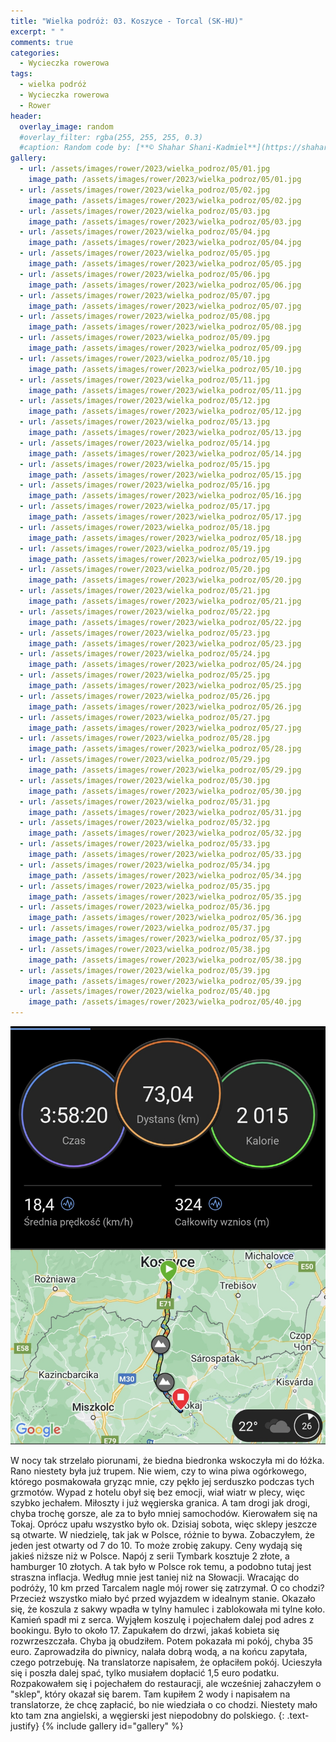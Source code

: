 ```yaml
---
title: "Wielka podróż: 03. Koszyce - Torcal (SK-HU)"
excerpt: " "
comments: true
categories:
  - Wycieczka rowerowa
tags:
  - wielka podróż
  - Wycieczka rowerowa
  - Rower
header:
  overlay_image: random
  #overlay_filter: rgba(255, 255, 255, 0.3)
  #caption: Random code by: [**© Shahar Shani-Kadmiel**](https://shaharkadmiel.github.io)"
gallery:
  - url: /assets/images/rower/2023/wielka_podroz/05/01.jpg
    image_path: /assets/images/rower/2023/wielka_podroz/05/01.jpg
  - url: /assets/images/rower/2023/wielka_podroz/05/02.jpg
    image_path: /assets/images/rower/2023/wielka_podroz/05/02.jpg
  - url: /assets/images/rower/2023/wielka_podroz/05/03.jpg
    image_path: /assets/images/rower/2023/wielka_podroz/05/03.jpg
  - url: /assets/images/rower/2023/wielka_podroz/05/04.jpg
    image_path: /assets/images/rower/2023/wielka_podroz/05/04.jpg
  - url: /assets/images/rower/2023/wielka_podroz/05/05.jpg
    image_path: /assets/images/rower/2023/wielka_podroz/05/05.jpg
  - url: /assets/images/rower/2023/wielka_podroz/05/06.jpg
    image_path: /assets/images/rower/2023/wielka_podroz/05/06.jpg
  - url: /assets/images/rower/2023/wielka_podroz/05/07.jpg
    image_path: /assets/images/rower/2023/wielka_podroz/05/07.jpg
  - url: /assets/images/rower/2023/wielka_podroz/05/08.jpg
    image_path: /assets/images/rower/2023/wielka_podroz/05/08.jpg
  - url: /assets/images/rower/2023/wielka_podroz/05/09.jpg
    image_path: /assets/images/rower/2023/wielka_podroz/05/09.jpg
  - url: /assets/images/rower/2023/wielka_podroz/05/10.jpg
    image_path: /assets/images/rower/2023/wielka_podroz/05/10.jpg
  - url: /assets/images/rower/2023/wielka_podroz/05/11.jpg
    image_path: /assets/images/rower/2023/wielka_podroz/05/11.jpg
  - url: /assets/images/rower/2023/wielka_podroz/05/12.jpg
    image_path: /assets/images/rower/2023/wielka_podroz/05/12.jpg
  - url: /assets/images/rower/2023/wielka_podroz/05/13.jpg
    image_path: /assets/images/rower/2023/wielka_podroz/05/13.jpg
  - url: /assets/images/rower/2023/wielka_podroz/05/14.jpg
    image_path: /assets/images/rower/2023/wielka_podroz/05/14.jpg
  - url: /assets/images/rower/2023/wielka_podroz/05/15.jpg
    image_path: /assets/images/rower/2023/wielka_podroz/05/15.jpg
  - url: /assets/images/rower/2023/wielka_podroz/05/16.jpg
    image_path: /assets/images/rower/2023/wielka_podroz/05/16.jpg
  - url: /assets/images/rower/2023/wielka_podroz/05/17.jpg
    image_path: /assets/images/rower/2023/wielka_podroz/05/17.jpg
  - url: /assets/images/rower/2023/wielka_podroz/05/18.jpg
    image_path: /assets/images/rower/2023/wielka_podroz/05/18.jpg
  - url: /assets/images/rower/2023/wielka_podroz/05/19.jpg
    image_path: /assets/images/rower/2023/wielka_podroz/05/19.jpg
  - url: /assets/images/rower/2023/wielka_podroz/05/20.jpg
    image_path: /assets/images/rower/2023/wielka_podroz/05/20.jpg
  - url: /assets/images/rower/2023/wielka_podroz/05/21.jpg
    image_path: /assets/images/rower/2023/wielka_podroz/05/21.jpg
  - url: /assets/images/rower/2023/wielka_podroz/05/22.jpg
    image_path: /assets/images/rower/2023/wielka_podroz/05/22.jpg
  - url: /assets/images/rower/2023/wielka_podroz/05/23.jpg
    image_path: /assets/images/rower/2023/wielka_podroz/05/23.jpg
  - url: /assets/images/rower/2023/wielka_podroz/05/24.jpg
    image_path: /assets/images/rower/2023/wielka_podroz/05/24.jpg
  - url: /assets/images/rower/2023/wielka_podroz/05/25.jpg
    image_path: /assets/images/rower/2023/wielka_podroz/05/25.jpg
  - url: /assets/images/rower/2023/wielka_podroz/05/26.jpg
    image_path: /assets/images/rower/2023/wielka_podroz/05/26.jpg
  - url: /assets/images/rower/2023/wielka_podroz/05/27.jpg
    image_path: /assets/images/rower/2023/wielka_podroz/05/27.jpg
  - url: /assets/images/rower/2023/wielka_podroz/05/28.jpg
    image_path: /assets/images/rower/2023/wielka_podroz/05/28.jpg
  - url: /assets/images/rower/2023/wielka_podroz/05/29.jpg
    image_path: /assets/images/rower/2023/wielka_podroz/05/29.jpg
  - url: /assets/images/rower/2023/wielka_podroz/05/30.jpg
    image_path: /assets/images/rower/2023/wielka_podroz/05/30.jpg
  - url: /assets/images/rower/2023/wielka_podroz/05/31.jpg
    image_path: /assets/images/rower/2023/wielka_podroz/05/31.jpg
  - url: /assets/images/rower/2023/wielka_podroz/05/32.jpg
    image_path: /assets/images/rower/2023/wielka_podroz/05/32.jpg
  - url: /assets/images/rower/2023/wielka_podroz/05/33.jpg
    image_path: /assets/images/rower/2023/wielka_podroz/05/33.jpg
  - url: /assets/images/rower/2023/wielka_podroz/05/34.jpg
    image_path: /assets/images/rower/2023/wielka_podroz/05/34.jpg
  - url: /assets/images/rower/2023/wielka_podroz/05/35.jpg
    image_path: /assets/images/rower/2023/wielka_podroz/05/35.jpg
  - url: /assets/images/rower/2023/wielka_podroz/05/36.jpg
    image_path: /assets/images/rower/2023/wielka_podroz/05/36.jpg
  - url: /assets/images/rower/2023/wielka_podroz/05/37.jpg
    image_path: /assets/images/rower/2023/wielka_podroz/05/37.jpg
  - url: /assets/images/rower/2023/wielka_podroz/05/38.jpg
    image_path: /assets/images/rower/2023/wielka_podroz/05/38.jpg
  - url: /assets/images/rower/2023/wielka_podroz/05/39.jpg
    image_path: /assets/images/rower/2023/wielka_podroz/05/39.jpg
  - url: /assets/images/rower/2023/wielka_podroz/05/40.jpg
    image_path: /assets/images/rower/2023/wielka_podroz/05/40.jpg
---
```

![mapka](/assets/images/rower/2023/wielka_podroz/05/mapka.png)

W nocy tak strzelało piorunami, że biedna biedronka wskoczyła mi do łóżka. Rano niestety była już trupem. Nie wiem, czy to wina piwa ogórkowego, którego posmakowała gryząc mnie, czy pękło jej serduszko podczas tych grzmotów. Wypad z hotelu obył się bez emocji, wiał wiatr w plecy, więc szybko jechałem. Miłoszty i już węgierska granica. A tam drogi jak drogi, chyba trochę gorsze, ale za to było mniej samochodów. Kierowałem się na Tokaj. Oprócz upału wszystko było ok. Dzisiaj sobota, więc sklepy jeszcze są otwarte. W niedzielę, tak jak w Polsce, różnie to bywa. Zobaczyłem, że jeden jest otwarty od 7 do 10. To może zrobię zakupy. Ceny wydają się jakieś niższe niż w Polsce. Napój z serii Tymbark kosztuje 2 złote, a hamburger 10 złotych. A tak było w Polsce rok temu, a podobno tutaj jest straszna inflacja. Według mnie jest taniej niż na Słowacji. Wracając do podróży, 10 km przed Tarcalem nagle mój rower się zatrzymał. O co chodzi? Przecież wszystko miało być przed wyjazdem w idealnym stanie. Okazało się, że koszula z sakwy wpadła w tylny hamulec i zablokowała mi tylne koło. Kamień spadł mi z serca. Wyjąłem koszulę i pojechałem dalej pod adres z bookingu. Było to około 17. Zapukałem do drzwi, jakaś kobieta się rozwrzeszczała. Chyba ją obudziłem. Potem pokazała mi pokój, chyba 35 euro. Zaprowadziła do piwnicy, nalała dobrą wodą, a na końcu zapytała, czego potrzebuję. Na translatorze napisałem, że opłaciłem pokój. Ucieszyła się i poszła dalej spać, tylko musiałem dopłacić 1,5 euro podatku. Rozpakowałem się i pojechałem do restauracji, ale wcześniej zahaczyłem o "sklep", który okazał się barem. Tam kupiłem 2 wody i napisałem na translatorze, że chcę zapłacić, bo nie wiedziała o co chodzi. Niestety mało kto tam zna angielski, a węgierski jest niepodobny do polskiego.
{: .text-justify}
{% include gallery id="gallery" %}

